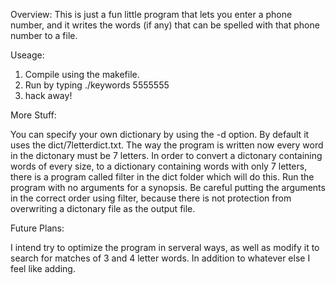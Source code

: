 Overview:
This is just a fun little program that lets you enter a phone number, and it writes the words (if any) that can be spelled with that phone number to a file.

Useage:

1. Compile using the makefile.
2. Run by typing ./keywords 5555555
3. hack away!


More Stuff:

You can specify your own dictionary by using the -d option. By default it uses the dict/7letterdict.txt.
The way the program is written now every word in the dictonary must be 7 letters. In order to convert a dictonary containing words of every size, to a dictionary containing words with only 7 letters, there is a program called filter in the dict folder which will do this. Run the program with no arguments for a synopsis. 
Be careful putting the arguments in the correct order using filter, because there is not protection from overwriting a dictonary file as the output file.

Future Plans:

I intend try to optimize the program in serveral ways, as well as modify it to search for matches of 3 and 4 letter words. In addition to whatever else I feel like adding. 
